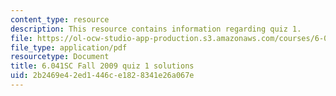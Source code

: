```yaml
---
content_type: resource
description: This resource contains information regarding quiz 1.
file: https://ol-ocw-studio-app-production.s3.amazonaws.com/courses/6-041sc-probabilistic-systems-analysis-and-applied-probability-fall-2013/2b2469e42ed1446ce1828341e26a067e_MIT6_041SCF13_qu01_f09_sol.pdf
file_type: application/pdf
resourcetype: Document
title: 6.041SC Fall 2009 quiz 1 solutions
uid: 2b2469e4-2ed1-446c-e182-8341e26a067e
---
```

